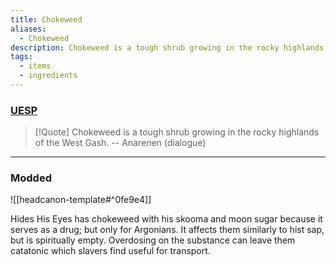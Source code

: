 ```yaml
---
title: Chokeweed
aliases:
  - Chokeweed
description: Chokeweed is a tough shrub growing in the rocky highlands of the West Gash.
tags:
  - items
  - ingredients
---
```

### [UESP](https://en.uesp.net/wiki/Morrowind:Chokeweed)
> [!Quote]
> Chokeweed is a tough shrub growing in the rocky highlands of the West Gash.
> -- Anarenen (dialogue)

***
### Modded
![[headcanon-template#^0fe9e4]]

Hides His Eyes has chokeweed with his skooma and moon sugar because it serves as a drug; but only for Argonians. It affects them similarly to hist sap, but is spiritually empty. Overdosing on the substance can leave them catatonic which slavers find useful for transport.